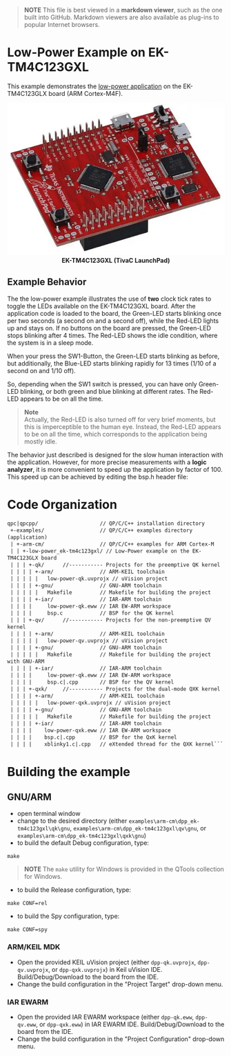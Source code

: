 > **NOTE**
This file is best viewed in a **markdown viewer**, such as the one built into GitHub. Markdown viewers are also available as plug-ins to popular Internet browsers.

# Low-Power Example on EK-TM4C123GXL
This example demonstrates the [low-power application](https://www.state-machine.com/qpc/tut_low.html) on the EK-TM4C123GLX board (ARM Cortex-M4F).

<p align="center">
<img src="ek-tm4c123gxl.webp"/><br>
<b>EK-TM4C123GXL (TivaC LaunchPad)</b>
</p>

## Example Behavior
The the low-power example illustrates the use of **two** clock tick rates to toggle the LEDs available on the EK-TM4C123GXL board. After the application code is loaded to the board, the Green-LED starts blinking once per two seconds (a second on and a second off), while the Red-LED lights up and stays on. If no buttons on the board are pressed, the Green-LED stops blinking after 4 times. The Red-LED shows the idle condition, where the system is in a sleep mode.

When your press the SW1-Button, the Green-LED starts blinking as before, but additionally, the Blue-LED starts blinking rapidly for 13 times (1/10 of a second on and 1/10 off).

So, depending when the SW1 switch is pressed, you can have only Green-LED blinking, or both green and blue blinking at different rates. The Red-LED appears to be on all the time.

> **Note**<br>
Actually, the Red-LED is also turned off for very brief moments, but this is imperceptible to the human eye. Instead, the Red-LED appears to be on all the time, which corresponds to the application being mostly idle.

The behavior just described is designed for the slow human interaction with the application. However, for more precise measurements with a __logic analyzer__, it is more convenient to speed up the application by factor of 100. This speed up can be achieved by editing the bsp.h header file:


# Code Organization
```
qpc|qpcpp/                    // QP/C/C++ installation directory
 +-examples/                  // QP/C/C++ examples directory (application)
 | +-arm-cm/                  // QP/C/C++ examples for ARM Cortex-M
 | | +-low-power_ek-tm4c123gxl/ // Low-Power example on the EK-TM4C123GLX board
 | | | +-qk/      //----------- Projects for the preemptive QK kernel
 | | | | +-arm/               // ARM-KEIL toolchain
 | | | | |   low-power-qk.uvprojx // uVision project
 | | | | +-gnu/               // GNU-ARM toolchain
 | | | | |   Makefile         // Makefile for building the project
 | | | | +-iar/               // IAR-ARM toolchain
 | | | |     low-power-qk.eww // IAR EW-ARM workspace
 | | | |     bsp.c            // BSP for the QK kernel
 | | | +-qv/      //----------- Projects for the non-preemptive QV kernel
 | | | | +-arm/               // ARM-KEIL toolchain
 | | | | |   low-power-qv.uvprojx // uVision project
 | | | | +-gnu/               // GNU-ARM toolchain
 | | | | |   Makefile         // Makefile for building the project with GNU-ARM
 | | | | +-iar/               // IAR-ARM toolchain
 | | | |     low-power-qk.eww // IAR EW-ARM workspace
 | | | |     bsp.c|.cpp       // BSP for the QV kernel
 | | | +-qxk/     //----------- Projects for the dual-mode QXK kernel
 | | | | +-arm/               // ARM-KEIL toolchain
 | | | | |   low-power-qxk.uvprojx // uVision project
 | | | | +-gnu/               // GNU-ARM toolchain
 | | | | |   Makefile         // Makefile for building the project
 | | | | +-iar/               // IAR-ARM toolchain
 | | | |    low-power-qxk.eww // IAR EW-ARM workspace
 | | | |    bsp.c|.cpp        // BSP for the QxK kernel
 | | | |    xblinky1.c|.cpp   // eXtended thread for the QXK kernel```
```

# Building the example

## GNU/ARM
- open terminal window
- change to the desired directory (either `examples\arm-cm\dpp_ek-tm4c123gxl\qk\gnu`, `examples\arm-cm\dpp_ek-tm4c123gxl\qv\gnu`, or `examples\arm-cm\dpp_ek-tm4c123gxl\qxk\gnu`)
- to build the default Debug configuration, type:

```
make
```

> **NOTE**
The `make` utility for Windows is provided in the QTools collection for Windows.

- to build the Release configuration, type:

```
make CONF=rel
```

- to build the Spy configuration, type:

```
make CONF=spy
```


### ARM/KEIL MDK
- Open the provided KEIL uVision project (either `dpp-qk.uvprojx`, `dpp-qv.uvprojx`, or `dpp-qxk.uvprojx`)
in Keil uVision IDE. Build/Debug/Download to the board from the IDE.
- Change the build configuration in the "Project Target" drop-down menu.


### IAR EWARM
- Open the provided IAR EWARM workspace (either `dpp-qk.eww`, `dpp-qv.eww`, or `dpp-qxk.eww`)
in IAR EWARM IDE. Build/Debug/Download to the board from the IDE.
- Change the build configuration in the "Project Configuration" drop-down menu.

